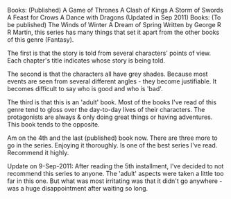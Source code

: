 Books: (Published)
A Game of Thrones
A Clash of Kings
A Storm of Swords
A Feast for Crows
A Dance with Dragons (Updated in Sep 2011)
Books: (To be published)
The Winds of Winter
A Dream of Spring
Written by George R R Martin, this series has many things that set it apart from the other books of this genre (Fantasy).

The first is that the story is told from several characters' points of view. Each chapter's title indicates whose story is being told. 

The second is that the characters all have grey shades. Because most events are seen from several different angles - they become justifiable. It becomes difficult to say who is good and who is 'bad'. 

The third is that this is an 'adult' book. Most of the books I've read of this genre tend to gloss over the day-to-day lives of their characters. The protagonists are always & only doing great things or having adventures. This book tends to the opposite. 

Am on the 4th and the last (published) book now. There are three more to go in the series. Enjoying it thoroughly. Is one of the best series I've read. Recommend it highly.

Update on 9-Sep-2011: After reading the 5th installment, I've decided to not recommend this series to anyone. The 'adult' aspects were taken a little too far in this one. But what was most irritating was that it didn't go anywhere - was a huge disappointment after waiting so long.